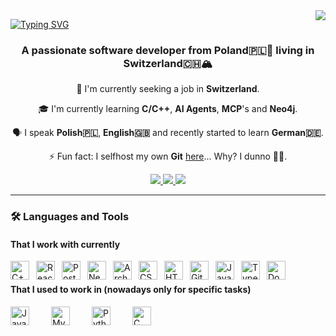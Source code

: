 <img align="right" src="https://visitor-badge.laobi.icu/badge?page_id=FrogsterDev.FrogsterDev" />

<a href="https://git.io/typing-svg"><img src="https://readme-typing-svg.herokuapp.com?font=Fira+Code&size=35&duration=4000&pause=1000&color=8B60F7&center=true&vCenter=true&width=435&lines=Welcome!+%F0%9F%91%8B;I'm+Jakub+Zabski;Also+known+as+FrogsterDev" alt="Typing SVG" /></a>

<h3 align="center">A passionate software developer from Poland🇵🇱🥟 living in Switzerland🇨🇭🏔️</h3>
<div align="center">
  
  💼 I'm currently seeking a job in **Switzerland**.
  
  🎓 I'm currently learning **C/C++**, **AI Agents**, **MCP**'s and **Neo4j**.
  
  🗣️ I speak **Polish🇵🇱**, **English🇬🇧** and recently started to learn **German🇩🇪**.
  
  ⚡ Fun fact: I selfhost my own **Git** [here](https://git.jakubzabski.pl)... Why? I dunno 🤷‍♂️.
  
</div>

<div align="center">
  <a href="mailto:jakub.zabski@protonmail.com">
    <img src="https://img.shields.io/badge/ProtonMail-8B89CC?style=for-the-badge&logo=protonmail&logoColor=white" target="_blank" />
  </a>
  <a href="https://www.linkedin.com/in/jakub-zabski-a4bb25225/">
    <img src="https://img.shields.io/badge/linkedin-%230077B5.svg?style=for-the-badge&logo=linkedin&logoColor=white" target="_blank" />
  </a>
  <a href="https://jakubzabski.pl">
    <img src="https://img.shields.io/badge/Portfolio-%23000000.svg?style=for-the-badge&logo=firefox&logoColor=#FF7139" target="_blank"/>
  </a>
</div>

---

### 🛠️ Languages and Tools

#### That I work with currently

<img align="left" alt="C++" width="30px" style="padding-right: 0.5rem;" src="https://cdn.jsdelivr.net/gh/devicons/devicon@latest/icons/cplusplus/cplusplus-original.svg" />
<img align="left" alt="React" width="30px" style="padding-right: 0.5rem;" src="https://cdn.jsdelivr.net/gh/devicons/devicon@latest/icons/react/react-original.svg" />
<img align="left" alt="PostgreSQL" width="30px" style="padding-right: 0.5rem;" src="https://cdn.jsdelivr.net/gh/devicons/devicon@latest/icons/postgresql/postgresql-original.svg" />
<img align="left" alt="NextJS" width="30px" style="padding-right: 0.5rem;" src="https://cdn.jsdelivr.net/gh/devicons/devicon@latest/icons/nextjs/nextjs-original.svg" />
<img align="left" alt="Arch BTW" width="30px" style="padding-right: 0.5rem;" src="https://cdn.jsdelivr.net/gh/devicons/devicon@latest/icons/archlinux/archlinux-original.svg" />
<img align="left" alt="CSS" width="30px" style="padding-right: 0.5rem;" src="https://cdn.jsdelivr.net/gh/devicons/devicon@latest/icons/css3/css3-original.svg" />
<img align="left" alt="HTML5" width="30px" style="padding-right: 0.5rem;" src="https://cdn.jsdelivr.net/gh/devicons/devicon@latest/icons/html5/html5-original.svg" />
<img align="left" alt="Git" width="30px" style="padding-right: 0.5rem;" src="https://cdn.jsdelivr.net/gh/devicons/devicon@latest/icons/git/git-original.svg" />
<img align="left" alt="JavaScript" width="30px" style="padding-right: 0.5rem;" src="https://cdn.jsdelivr.net/gh/devicons/devicon@latest/icons/javascript/javascript-original.svg" />
<img align="left" alt="TypeScript" width="30px" style="padding-right: 0.5rem;" src="https://cdn.jsdelivr.net/gh/devicons/devicon@latest/icons/typescript/typescript-original.svg" />
<img align="left" alt="Docker" width="30px" style="padding-right: 0.5rem;" src="https://cdn.jsdelivr.net/gh/devicons/devicon@latest/icons/docker/docker-original.svg" />


<br />

#### That I used to work in (nowadays only for specific tasks)

<img align="left" alt="Java" width="30px" style="padding-right: 2rem;" src="https://cdn.jsdelivr.net/gh/devicons/devicon@latest/icons/java/java-original.svg" />
<img align="left" alt="MySQL" width="30px" style="padding-right: 2rem;" src="https://cdn.jsdelivr.net/gh/devicons/devicon@latest/icons/mysql/mysql-original.svg" />
<img align="left" alt="Python" width="30px" style="padding-right: 2rem;" src="https://cdn.jsdelivr.net/gh/devicons/devicon@latest/icons/python/python-original.svg" />
<img align="left" alt="C" width="30px" style="padding-right: 2rem;" src="https://cdn.jsdelivr.net/gh/devicons/devicon@latest/icons/c/c-original.svg" />

<br />
